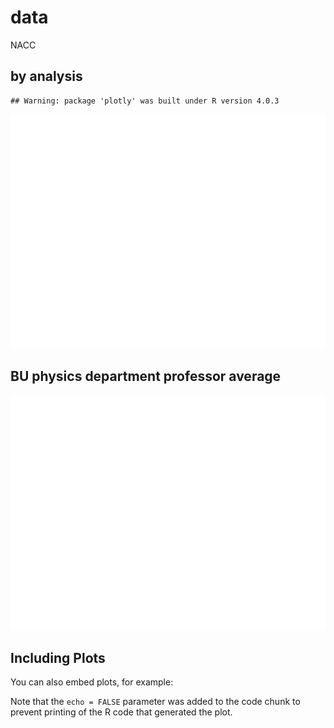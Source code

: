 data
================
NACC

## by analysis

    ## Warning: package 'plotly' was built under R version 4.0.3

![](data_files/figure-gfm/unnamed-chunk-2-1.png)<!-- -->

## BU physics department professor average

![](data_files/figure-gfm/unnamed-chunk-3-1.png)<!-- -->

## Including Plots

You can also embed plots, for example:

Note that the `echo = FALSE` parameter was added to the code chunk to
prevent printing of the R code that generated the plot.
